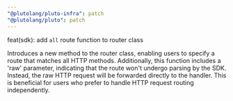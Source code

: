 ```yaml
---
"@plutolang/pluto-infra": patch
"@plutolang/pluto": patch
---
```


feat(sdk): add `all` route function to router class

Introduces a new method to the router class, enabling users to specify a route that matches all HTTP methods. Additionally, this function includes a 'raw' parameter, indicating that the route won't undergo parsing by the SDK. Instead, the raw HTTP request will be forwarded directly to the handler. This is beneficial for users who prefer to handle HTTP request routing independently.
